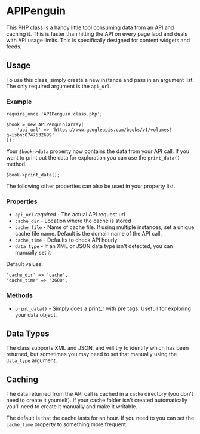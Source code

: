 # APIPenguin
This PHP class is a handy little tool consuming data from an API and caching it. This is faster than hitting the API on every page laod and deals with API usage limits. This is specifically designed for content widgets and feeds.

## Usage
To use this class, simply create a new instance and pass in an argument list. The only required argument is the `api_url`. 

### Example

	require_once 'APIPenguin.class.php';

	$book = new APIPenguin(array(
		'api_url' => 'https://www.googleapis.com/books/v1/volumes?q=isbn:0747532699'
	));

Your `$book->data` property now contains the data from your API call. If you want to print out the data for exploration you can use the `print_data()` method.
	
	$book->print_data();

The following other properties can also be used in your property list.

### Properties

* `api_url` *required* - The actual API request url
* `cache_dir` - Location where the cache is stored
* `cache_file` - Name of cache file. If using multiple instances, set a unique cache file name. Default is the domain name of the API call.
* `cache_time` - Defaults to check API hourly.
* `data_type` - If an XML or JSON data type isn't detected, you can manually set it

Default values:

	'cache_dir' => 'cache',
	'cache_time' => '3600',
				
### Methods
* `print_data()` - Simply does a print_r with pre tags. Usefull for exploring your data object.

## Data Types

The class supports XML and JSON, and will try to identify which has been returned, but sometimes you may need to set that manually using the `data_type` argument.

## Caching
The data returned from the API call is cached in a `cache` directory (you don't need to create it yourself). If your cache folder isn't created automatically you'll need to create it manually and make it writable.

The default is that the cache lasts for an hour. If you need to you can set the `cache_time` property to something more frequent.